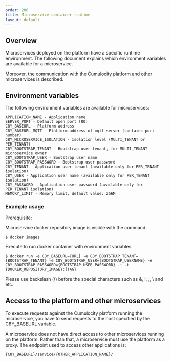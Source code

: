 ```yaml
---
order: 200
title: Microservice container runtime
layout: default
---
```


## Overview

Microservices deployed on the platform have a specific runtime environment. The following document explains which environment variables are available for a microservice. 

Moreover, the communication with the Cumulocity platform and other microservices is described. 

## Environment variables

The following environment variables are available for microservices:

    APPLICATION_NAME - Application name
    SERVER_PORT - Default open port (80)
    C8Y_BASEURL - Platform address
    C8Y_BASEURL_MQTT - Platform address of mqtt server (contains port number)
    C8Y_MICROSERVICE_ISOLATION - Isolation level (MULTI_TENANT or PER_TENANT)
    C8Y_BOOTSTRAP_TENANT - Bootstrap user tenant, for MULTI_TENANT - microservice owner
    C8Y_BOOTSTRAP_USER - Bootstrap user name
    C8Y_BOOTSTRAP_PASSWORD - Bootstrap user password
    C8Y_TENANT - Application user tenant (available only for PER_TENANT isolation)
    C8Y_USER - Application user name (available only for PER_TENANT isolation)
    C8Y_PASSWORD - Application user password (available only for PER_TENANT isolation)
    MEMORY_LIMIT - Memory limit, default value: 256M

### Example usage

Prerequisite:

Microservice docker repository image is visible with the command:

    $ docker images 

Execute to run docker container with environment variables:

    $ docker run -e C8Y_BASEURL={URL} -e C8Y_BOOTSTRAP_TENANT={BOOTSTRAP_TENANT} -e C8Y_BOOTSTRAP_USER={BOOTSTRAP_USERNAME} -e C8Y_BOOTSTRAP_PASSWORD={BOOTSTRAP_USER_PASSWORD} -i -t {DOCKER_REPOSITORY_IMAGE}:{TAG}

Please use backslash (\\) before the special characters such as &, !, ;, \\ and etc. 

## Access to the platform and other microservices

To execute requests against the Cumulocity platform running the microservice, you have to send requests to the host specified by the C8Y_BASEURL variable. 

A microservice does not have direct access to other microservices running on the platform. Rather than that, a microservice must use the platform as a proxy. The endpoint used to access other applications is:
    
    {C8Y_BASEURL}/service/{OTHER_APPLICATION_NAME}/
